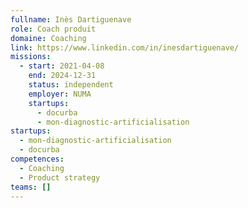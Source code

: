 ```yaml
---
fullname: Inès Dartiguenave
role: Coach produit
domaine: Coaching
link: https://www.linkedin.com/in/inesdartiguenave/
missions:
  - start: 2021-04-08
    end: 2024-12-31
    status: independent
    employer: NUMA
    startups:
      - docurba
      - mon-diagnostic-artificialisation
startups:
  - mon-diagnostic-artificialisation
  - docurba
competences:
  - Coaching
  - Product strategy
teams: []
---
```

